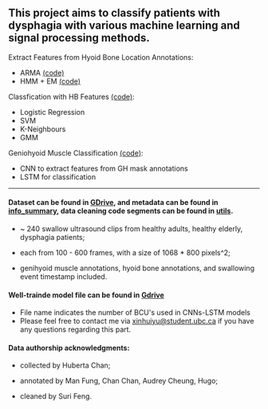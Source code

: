 ## This project aims to classify patients with dysphagia with various machine learning and signal processing methods.

Extract Features from Hyoid Bone Location Annotations:
- ARMA [(code)](arima_alternative.py)
- HMM + EM [(code)](Read_in_Data.m)

Classfication with HB Features [(code)](arima_alternative.py):
- Logistic Regression 
- SVM
- K-Neighbours 
- GMM

Geniohyoid Muscle Classification [(code)](DL_classification/):
- CNN to extract features from GH mask annotations 
- LSTM for classification 

---


#### Dataset can be found in [GDrive](https://drive.google.com/drive/folders/1H-SQDsl4pZmKeGOX7-jT6g7k0b6zq0jY?usp=sharing), and metadata can be found in [info_summary](info_summary/), data cleaning code segments can be found in [utils](utils/).


- ~ 240 swallow ultrasound clips from healthy adults, healthy elderly, dysphagia patients;

- each from 100 - 600 frames, with a size of 1068 \* 800 pixels^2;

- genihyoid muscle annotations, hyoid bone annotations, and swallowing event timestamp included.

#### Well-trainde model file can be found in [Gdrive](https://drive.google.com/drive/folders/1TYC-xw1FBAKHbZ_Lz8RCwMIO7g0TN7m_)
- File name indicates the number of BCU's used in CNNs-LSTM models
- Please feel free to contact me via xinhuiyu@student.ubc.ca if you have any questions regarding this part.

#### Data authorship acknowledgments:

- collected by Huberta Chan;

- annotated by Man Fung, Chan Chan, Audrey Cheung, Hugo;

- cleaned by Suri Feng.
